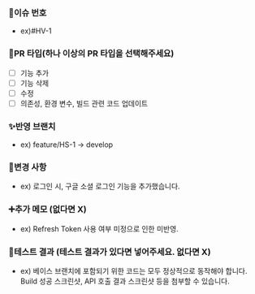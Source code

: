 ### :triangular_flag_on_post:이슈 번호
- ex)#HV-1

### :pushpin:PR 타입(하나 이상의 PR 타입을 선택해주세요)
- [ ] 기능 추가
- [ ] 기능 삭제
- [ ] 수정
- [ ] 의존성, 환경 변수, 빌드 관련 코드 업데이트

### :sparkles:반영 브랜치
- ex) feature/HS-1 -> develop

### :memo:변경 사항
-  ex) 로그인 시, 구글 소셜 로그인 기능을 추가했습니다.

### :heavy_plus_sign:추가 메모 (없다면 X)
- ex) Refresh Token 사용 여부 미정으로 인한 미반영.

### :bug:테스트 결과 (테스트 결과가 있다면 넣어주세요. 없다면 X)
- ex) 베이스 브랜치에 포함되기 위한 코드는 모두 정상적으로 동작해야 합니다. Build 성공 스크린샷, API 호출 결과 스크린샷 등을 첨부할 수 있습니다.